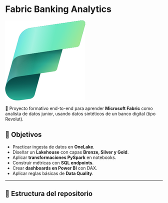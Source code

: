 # Fabric Banking Analytics

![Microsoft Fabric](Fabric_256.png) 

🚀 Proyecto formativo end-to-end para aprender **Microsoft Fabric** como analista de datos junior, usando datos sintéticos de un banco digital (tipo Revolut).

## 🎯 Objetivos
- Practicar ingesta de datos en **OneLake**.
- Diseñar un **Lakehouse** con capas **Bronze, Silver y Gold**.
- Aplicar **transformaciones PySpark** en notebooks.
- Construir métricas con **SQL endpoints**.
- Crear **dashboards en Power BI** con DAX.
- Aplicar reglas básicas de **Data Quality**.

---

## 📂 Estructura del repositorio
